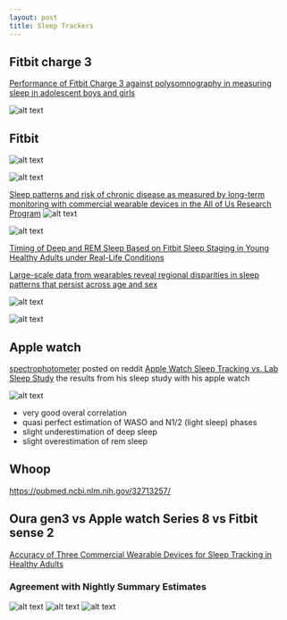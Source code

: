 ```yaml
---
layout: post
title: Sleep Trackers
---
```


## Fitbit charge 3
[Performance of Fitbit Charge 3 against polysomnography in measuring sleep in adolescent boys and girls](https://www.tandfonline.com/doi/full/10.1080/07420528.2021.1903481)

![alt text](charge3.png)

## Fitbit

![alt text](image-3.png)

![alt text](image-4.png)

[Sleep patterns and risk of chronic disease as measured by long-term monitoring with commercial wearable devices in the All of Us Research Program](https://www.nature.com/articles/s41591-024-03155-8)
![alt text](image-1.png)

![alt text](image-2.png)

[Timing of Deep and REM Sleep Based on Fitbit Sleep Staging in Young Healthy Adults under Real-Life Conditions](https://www.mdpi.com/2076-3425/14/3/260)




[Large-scale data from wearables reveal regional disparities in sleep patterns that persist across age and sex](https://www.nature.com/articles/s41598-019-40156-x)

![alt text](image-5.png)

![alt text](image-6.png)

## Apple watch

[spectrophotometer](https://www.reddit.com/user/spectrophotometer/) posted on reddit [Apple Watch Sleep Tracking vs. Lab Sleep Study](https://www.reddit.com/r/AppleWatch/comments/1azsig3/apple_watch_sleep_tracking_vs_lab_sleep_study/?rdt=49029) the results from his sleep study with his apple watch

![alt text](image.png)

- very good overal correlation
- quasi perfect estimation of WASO and N1/2 (light sleep) phases
- slight underestimation of deep sleep
- slight overestimation of rem sleep

## Whoop

https://pubmed.ncbi.nlm.nih.gov/32713257/


## Oura gen3 vs Apple watch Series 8 vs Fitbit sense 2
[Accuracy of Three Commercial Wearable Devices for Sleep Tracking in Healthy Adults](https://www.mdpi.com/1424-8220/24/20/6532) 

###  Agreement with **Nightly** Summary Estimates

![alt text](image-7.png)
![alt text](image-8.png)
![alt text](image-9.png)